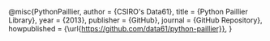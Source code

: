 @misc{PythonPaillier,
  author = {CSIRO's Data61},
  title = {Python Paillier Library},
  year = {2013},
  publisher = {GitHub},
  journal = {GitHub Repository},
  howpublished = {\url{https://github.com/data61/python-paillier}},
}